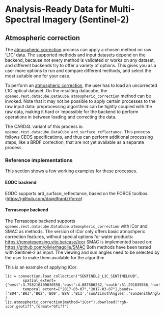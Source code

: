# Analysis-Ready Data for Multi-Spectral Imagery (Sentinel-2)


## Atmospheric correction


The [atmospheric correction](https://processes.openeo.org/draft/#atmospheric_correction) process can apply a chosen
method on raw 'L1C' data. The supported methods and input datasets depend on the backend, because not every method is
validated or works on any dataset, and different backends try to offer a variety of options. This gives you as a user
more options to run and compare different methods, and select the most suitable one for your case.


To perform an [atmospheric correction](https://processes.openeo.org/draft/#atmospheric_correction), the user has to
load an uncorrected L1C optical dataset. On the resulting datacube, the `openeo.rest.datacube.DataCube.atmospheric_correction`
method can be invoked. Note that it may not be possible to apply certain processes to the raw input data: preprocessing
algorithms can be tightly coupled with the raw data, making it hard or impossible for the backend to perform operations
in between loading and correcting the data.

The CARD4L variant of this process is: `openeo.rest.datacube.DataCube.ard_surface_reflectance`. This process follows
CEOS specifications, and thus can perform additional processing steps, like a BRDF correction, that are not yet available as a
separate process.

### Reference implementations


This section shows a few working examples for these processes.

#### EODC backend


EODC supports ard_surface_reflectance, based on the FORCE toolbox. (https://github.com/davidfrantz/force)

#### Terrascope backend

The Terrascope backend supports `openeo.rest.datacube.DataCube.atmospheric_correction` with iCor and SMAC as methods.
The version of iCor only offers basic atmoshperic correction features, without special options for water products: https://remotesensing.vito.be/case/icor
SMAC is implemented based on: https://github.com/olivierhagolle/SMAC
Both methods have been tested with Sentinel-2 as input. The viewing and sun angles need to be selected by the user to make them
available for the algorithm.

This is an example of applying iCor:

    l1c = connection.load_collection("SENTINEL2_L1C_SENTINELHUB",
            spatial_extent={'west':3.758216409030558,'east':4.087806252,'south':51.291835566,'north':51.3927399,'crs':'EPSG:4326'},
            temporal_extent=["2017-03-07","2017-03-07"],bands=['B04','B03','B02','B09','B8A','B11','sunAzimuthAngles','sunZenithAngles','viewAzimuthMean','viewZenithMean'] )
    l1c.atmospheric_correction(method="iCor").download("rgb-icor.geotiff",format="GTiff")
